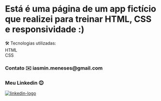 # Está é uma página de um app fictício que realizei para treinar HTML, CSS e responsividade :)



🛠️ Tecnologias utilizadas:<br>
HTML <br>
CSS <br>


<h3>Contato ✉️
iasmin.meneses@gmail.com

### Meu Linkedin :blush: 
<a href="https://www.linkedin.com/in/iasmin-meneses-130158201/"> <img src ="https://img.shields.io/badge/LinkedIn-0077B5?style=for-the-badge&logo=linkedin&logoColor=white" alt="linkedin-logo"> </a>
